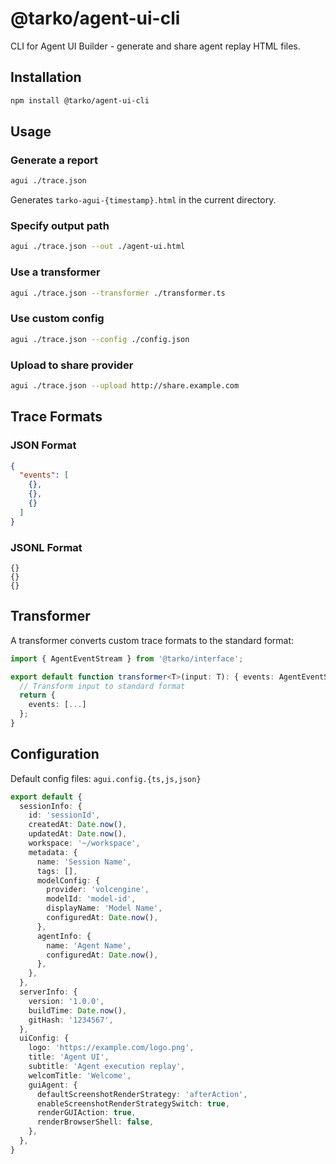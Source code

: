 # @tarko/agent-ui-cli

CLI for Agent UI Builder - generate and share agent replay HTML files.

## Installation

```bash
npm install @tarko/agent-ui-cli
```

## Usage

### Generate a report

```bash
agui ./trace.json
```

Generates `tarko-agui-{timestamp}.html` in the current directory.

### Specify output path

```bash
agui ./trace.json --out ./agent-ui.html
```

### Use a transformer

```bash
agui ./trace.json --transformer ./transformer.ts
```

### Use custom config

```bash
agui ./trace.json --config ./config.json
```

### Upload to share provider

```bash
agui ./trace.json --upload http://share.example.com
```

## Trace Formats

### JSON Format

```json
{
  "events": [
    {},
    {},
    {}
  ]
}
```

### JSONL Format

```jsonl
{}
{}
{}
```

## Transformer

A transformer converts custom trace formats to the standard format:

```typescript
import { AgentEventStream } from '@tarko/interface';

export default function transformer<T>(input: T): { events: AgentEventStream.Event[] } {
  // Transform input to standard format
  return {
    events: [...]
  };
}
```

## Configuration

Default config files: `agui.config.{ts,js,json}`

```typescript
export default {
  sessionInfo: {
    id: 'sessionId',
    createdAt: Date.now(),
    updatedAt: Date.now(),
    workspace: '~/workspace',
    metadata: {
      name: 'Session Name',
      tags: [],
      modelConfig: {
        provider: 'volcengine',
        modelId: 'model-id',
        displayName: 'Model Name',
        configuredAt: Date.now(),
      },
      agentInfo: {
        name: 'Agent Name',
        configuredAt: Date.now(),
      },
    },
  },
  serverInfo: {
    version: '1.0.0',
    buildTime: Date.now(),
    gitHash: '1234567',
  },
  uiConfig: {
    logo: 'https://example.com/logo.png',
    title: 'Agent UI',
    subtitle: 'Agent execution replay',
    welcomTitle: 'Welcome',
    guiAgent: {
      defaultScreenshotRenderStrategy: 'afterAction',
      enableScreenshotRenderStrategySwitch: true,
      renderGUIAction: true,
      renderBrowserShell: false,
    },
  },
}
```

